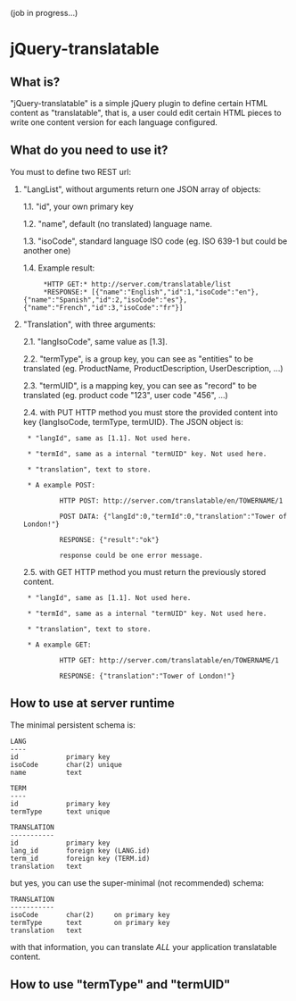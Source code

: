 (job in progress...)

# jQuery-translatable

## What is?

"jQuery-translatable" is a simple jQuery plugin to define certain HTML content as "translatable", that is, a user could edit certain HTML pieces to write one content version for each language configured.

## What do you need to use it?

You must to define two REST url:

1. "LangList", without arguments return one JSON array of objects:

    1.1. "id", your own primary key

    1.2. "name", default (no translated) language name.

    1.3. "isoCode", standard language ISO code (eg. ISO 639-1 but could be another one)

    1.4. Example result:

            *HTTP GET:* http://server.com/translatable/list
            *RESPONSE:* [{"name":"English","id":1,"isoCode":"en"},{"name":"Spanish","id":2,"isoCode":"es"},{"name":"French","id":3,"isoCode":"fr"}]

2. "Translation", with three arguments:

    2.1. "langIsoCode", same value as [1.3].

    2.2. "termType", is a group key, you can see as "entities" to be translated (eg. ProductName, ProductDescription, UserDescription, ...)

    2.3. "termUID", is a mapping key, you can see as "record" to be translated (eg. product code "123", user code "456", ...)

    2.4. with PUT HTTP method you must store the provided content into key {langIsoCode, termType, termUID}. The JSON object is:

        * "langId", same as [1.1]. Not used here.

        * "termId", same as a internal "termUID" key. Not used here.

        * "translation", text to store.

        * A example POST:

                HTTP POST: http://server.com/translatable/en/TOWERNAME/1

                POST DATA: {"langId":0,"termId":0,"translation":"Tower of London!"}

                RESPONSE: {"result":"ok"}

                response could be one error message.

    2.5. with GET HTTP method you must return the previously stored content.

        * "langId", same as [1.1]. Not used here.

        * "termId", same as a internal "termUID" key. Not used here.

        * "translation", text to store.

        * A example GET:

                HTTP GET: http://server.com/translatable/en/TOWERNAME/1

                RESPONSE: {"translation":"Tower of London!"}

## How to use at server runtime

The minimal persistent schema is:

    LANG
    ----
    id            primary key
    isoCode       char(2) unique
    name          text

    TERM
    ----
    id            primary key
    termType      text unique

    TRANSLATION
    -----------
    id            primary key
    lang_id       foreign key (LANG.id)
    term_id       foreign key (TERM.id)
    translation   text

but yes, you can use the super-minimal (not recommended) schema:

    TRANSLATION
    -----------
    isoCode       char(2)     on primary key
    termType      text        on primary key
    translation   text

with that information, you can translate *ALL* your application translatable content.

## How to use "termType" and "termUID"


